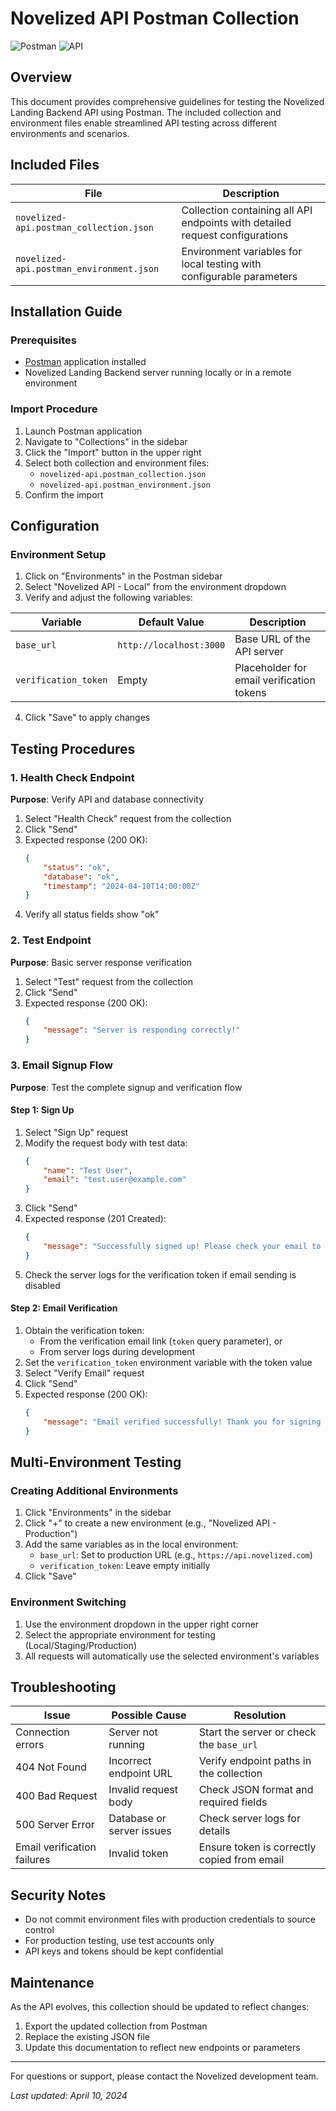 # Novelized API Postman Collection

![Postman](https://img.shields.io/badge/Postman-FF6C37?logo=postman&logoColor=white)
![API](https://img.shields.io/badge/API-Testing-blue)

## Overview

This document provides comprehensive guidelines for testing the Novelized Landing Backend API using Postman. The included collection and environment files enable streamlined API testing across different environments and scenarios.

## Included Files

| File | Description |
|------|-------------|
| `novelized-api.postman_collection.json` | Collection containing all API endpoints with detailed request configurations |
| `novelized-api.postman_environment.json` | Environment variables for local testing with configurable parameters |

## Installation Guide

### Prerequisites

- [Postman](https://www.postman.com/downloads/) application installed
- Novelized Landing Backend server running locally or in a remote environment

### Import Procedure

1. Launch Postman application
2. Navigate to "Collections" in the sidebar
3. Click the "Import" button in the upper right
4. Select both collection and environment files:
   - `novelized-api.postman_collection.json`
   - `novelized-api.postman_environment.json`
5. Confirm the import

## Configuration

### Environment Setup

1. Click on "Environments" in the Postman sidebar
2. Select "Novelized API - Local" from the environment dropdown
3. Verify and adjust the following variables:

| Variable | Default Value | Description |
|----------|---------------|-------------|
| `base_url` | `http://localhost:3000` | Base URL of the API server |
| `verification_token` | Empty | Placeholder for email verification tokens |

4. Click "Save" to apply changes

## Testing Procedures

### 1. Health Check Endpoint

**Purpose**: Verify API and database connectivity

1. Select "Health Check" request from the collection
2. Click "Send"
3. Expected response (200 OK):
   ```json
   {
       "status": "ok",
       "database": "ok",
       "timestamp": "2024-04-10T14:00:00Z"
   }
   ```
4. Verify all status fields show "ok"

### 2. Test Endpoint

**Purpose**: Basic server response verification

1. Select "Test" request from the collection
2. Click "Send"
3. Expected response (200 OK):
   ```json
   {
       "message": "Server is responding correctly!"
   }
   ```

### 3. Email Signup Flow

**Purpose**: Test the complete signup and verification flow

#### Step 1: Sign Up

1. Select "Sign Up" request
2. Modify the request body with test data:
   ```json
   {
       "name": "Test User",
       "email": "test.user@example.com"
   }
   ```
3. Click "Send"
4. Expected response (201 Created):
   ```json
   {
       "message": "Successfully signed up! Please check your email to verify your address."
   }
   ```
5. Check the server logs for the verification token if email sending is disabled

#### Step 2: Email Verification

1. Obtain the verification token:
   - From the verification email link (`token` query parameter), or
   - From server logs during development
2. Set the `verification_token` environment variable with the token value
3. Select "Verify Email" request
4. Click "Send"
5. Expected response (200 OK):
   ```json
   {
       "message": "Email verified successfully! Thank you for signing up for Novelized updates."
   }
   ```

## Multi-Environment Testing

### Creating Additional Environments

1. Click "Environments" in the sidebar
2. Click "+" to create a new environment (e.g., "Novelized API - Production")
3. Add the same variables as in the local environment:
   - `base_url`: Set to production URL (e.g., `https://api.novelized.com`)
   - `verification_token`: Leave empty initially
4. Click "Save"

### Environment Switching

1. Use the environment dropdown in the upper right corner
2. Select the appropriate environment for testing (Local/Staging/Production)
3. All requests will automatically use the selected environment's variables

## Troubleshooting

| Issue | Possible Cause | Resolution |
|-------|----------------|------------|
| Connection errors | Server not running | Start the server or check the `base_url` |
| 404 Not Found | Incorrect endpoint URL | Verify endpoint paths in the collection |
| 400 Bad Request | Invalid request body | Check JSON format and required fields |
| 500 Server Error | Database or server issues | Check server logs for details |
| Email verification failures | Invalid token | Ensure token is correctly copied from email |

## Security Notes

- Do not commit environment files with production credentials to source control
- For production testing, use test accounts only
- API keys and tokens should be kept confidential

## Maintenance

As the API evolves, this collection should be updated to reflect changes:

1. Export the updated collection from Postman
2. Replace the existing JSON file
3. Update this documentation to reflect new endpoints or parameters

---

For questions or support, please contact the Novelized development team.

*Last updated: April 10, 2024* 